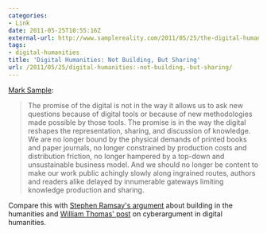 ```yaml
---
categories:
- Link
date: 2011-05-25T10:55:16Z
external-url: http://www.samplereality.com/2011/05/25/the-digital-humanities-is-not-about-building-its-about-sharing/
tags:
- digital-humanities
title: 'Digital Humanities: Not Building, But Sharing'
url: /2011/05/25/digital-humanities:-not-building,-but-sharing/
---
```


[Mark Sample](http://www.samplereality.com/2011/05/25/the-digital-humanities-is-not-about-building-its-about-sharing/):

> The promise of the digital is not in the way it allows us to ask new questions because of digital tools or because of new methodologies made possible by those tools. The promise is in the way the digital reshapes the representation, sharing, and discussion of knowledge. We are no longer bound by the physical demands of printed books and paper journals, no longer constrained by production costs and distribution friction, no longer hampered by a top-down and unsustainable business model. And we should no longer be content to make our work public achingly slowly along ingrained routes, authors and readers alike delayed by innumerable gateways limiting knowledge production and sharing.

Compare this with [Stephen Ramsay's argument](http://lenz.unl.edu/papers/2011/01/11/on-building.html) about building in the humanities and [William Thomas' post](http://railroads.unl.edu/blog/?p=454) on cyberargument in digital humanities.
